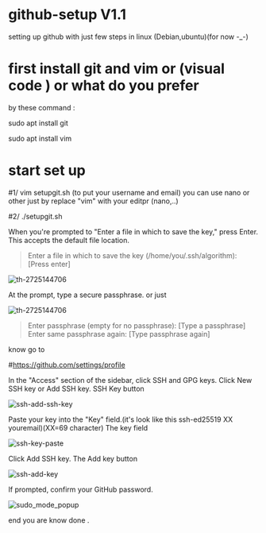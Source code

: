 # github-setup V1.1
setting up github with just few steps in linux (Debian,ubuntu)(for now -_-)
# first install git and vim or (visual code ) or what do you prefer
 
by these command :

  sudo apt install git 

  sudo apt install vim 


 # start set up
#1/
vim setupgit.sh (to put your username and email)
you can use nano or other just by replace "vim" with your editpr (nano,..)

#2/
./setupgit.sh 



When you're prompted to "Enter a file in which to save the key," press Enter. This accepts the default file location.

> Enter a file in which to save the key (/home/you/.ssh/algorithm): [Press enter]


![th-2725144706](https://user-images.githubusercontent.com/106558621/177609044-2ed3ee3a-d3a2-435d-af09-8aed0cd24b35.jpg)




At the prompt, type a secure passphrase. or just 

![th-2725144706](https://user-images.githubusercontent.com/106558621/177609044-2ed3ee3a-d3a2-435d-af09-8aed0cd24b35.jpg)

> Enter passphrase (empty for no passphrase): [Type a passphrase]
> Enter same passphrase again: [Type passphrase again]



know go to 

#https://github.com/settings/profile



In the "Access" section of the sidebar, click  SSH and GPG keys.
Click New SSH key or Add SSH key.
SSH Key button

![ssh-add-ssh-key](https://user-images.githubusercontent.com/106558621/177610182-f7a97dd3-9848-4731-92f1-315027f89781.png)


Paste your key into the "Key" field.(it's look like this ssh-ed25519 XX youremail)(XX=69 character)
The key field

![ssh-key-paste](https://user-images.githubusercontent.com/106558621/177610295-82615db8-18af-49e5-bfdd-9f8ada660b7b.png)

Click Add SSH key.
The Add key button


![ssh-add-key](https://user-images.githubusercontent.com/106558621/177610342-81a79a33-3826-4f47-8aa7-d90e8e667787.png)


If prompted, confirm your GitHub password.


![sudo_mode_popup](https://user-images.githubusercontent.com/106558621/177610388-1b7b894f-51ae-4002-925e-375dcc236aab.png)



end you are know done .

